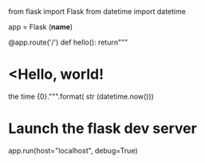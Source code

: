 from flask import Flask
from datetime import datetime

app = Flask (__name__)

@app.route('/')
def hello():
    return"""<html><body>
    <h1><Hello, world!</h1>
    the time {0}.</body></html>""".format(
        str (datetime.now()))

# Launch the flask dev server
app.run(host="localhost", debug=True)

